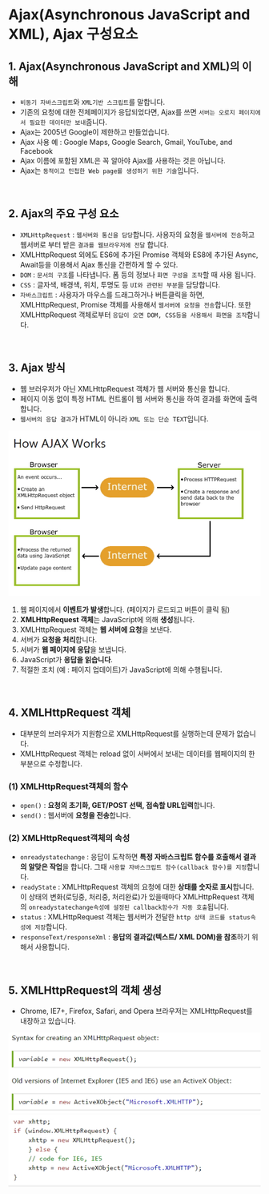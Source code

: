 # Ajax(Asynchronous JavaScript and XML), Ajax 구성요소

## 1. Ajax(Asynchronous JavaScript and XML)의 이해

- `비동기 자바스크립트`와 `XML기반 스크립트`를 말합니다.
- 기존의 요청에 대한 전체페이지가 응답되었다면, Ajax를 쓰면 `서버는 오로지 페이지에서 필요한 데이터만 보내`줍니다.
- Ajax는 2005년 Google이 제한하고 만들었습니다.
- Ajax 사용 예 : Google Maps, Google Search, Gmail, YouTube, and Facebook
- Ajax 이름에 포함된 XML은 꼭 알아야 Ajax를 사용하는 것은 아닙니다.
- Ajax는 `동적이고 민첩한 Web page를 생성하기 위한 기술`입니다.

<br />

## 2. Ajax의 주요 구성 요소

- `XMLHttpRequest` : `웹서버와 통신을 담당`합니다. 사용자의 요청을 `웹서버에 전송`하고 웹서버로 부터 받은 `결과를 웹브라우저에 전달` 합니다.
- XMLHttpRequest 외에도 ES6에 추가된 Promise 객체와 ES8에 추가된 Async, Await등을 이용해서 Ajax 통신을 간편하게 할 수 있다.
- `DOM` : `문서의 구조`를 나타냅니다. 폼 등의 정보나 `화면 구성을 조작`할 때 사용 됩니다.
- `CSS` : 글자색, 배경색, 위치, 투명도 등 `UI와 관련된 부분`을 담당합니다.
- `자바스크립트` : 사용자가 마우스를 드래그하거나 버튼클릭을 하면, XMLHttpRequest, Promise 객체를 사용해서 `웹서버에 요청을 전송`합니다. 또한 XMLHttpRequest 객체로부터 `응답이 오면 DOM, CSS등을 사용해서 화면을 조작`합니다.

<br />

## 3. Ajax 방식

- 웹 브러우저가 아닌 XMLHttpRequest 객체가 웹 서버와 통신을 합니다.
- 페이지 이동 없이 특정 HTML 컨트롤이 웹 서버와 통신을 하여 결과를 화면에 출력합니다.
- `웹서버의 응답 결과`가 HTML이 아니라 `XML 또는 단순 TEXT`입니다.

![](images/ajax03-1.jpg)

1. 웹 페이지에서 **이벤트가 발생**합니다. (페이지가 로드되고 버튼이 클릭 됨)
1. **XMLHttpRequest 객체**는 JavaScript에 의해 **생성**됩니다.
1. XMLHttpRequest 객체는 **웹 서버에 요청**을 보낸다.
1. 서버가 **요청을 처리**합니다.
1. 서버가 **웹 페이지에 응답**을 보냅니다.
1. JavaScript가 **응답을 읽습니다**.
1. 적절한 조치 (예 : 페이지 업데이트)가 JavaScript에 의해 수행됩니다.

<br />

## 4. XMLHttpRequest 객체

- 대부분의 브러우저가 지원함으로 XMLHttpRequest를 실행하는데 문제가 없습니다.
- XMLHttpRequest 객체는 reload 없이 서버에서 보내는 데이터를 웹페이지의 한부분으로 수정합니다.

### (1) XMLHttpRequest객체의 함수

- `open()` : **요청의 초기화, GET/POST 선택, 접속할 URL입력**합니다.
- `send()` : 웹서버에 **요청을 전송**합니다.

### (2) XMLHttpRequest객체의 속성

- `onreadystatechange` : 응답이 도착하면 **특정 자바스크립트 함수를 호출해서 결과의 알맞은 작업**을 합니다. 그때 `사용할 자바스크립트 함수(callback 함수)를 지정`합니다.
- `readyState` : XMLHttpRequest 객체의 요청에 대한 **상태를 숫자로 표시**합니다. 이 상태의 변화(로딩중, 처리중, 처리완료)가 있을때마다 XMLHttpRequest 객체의 `onreadystatechange속성에 설정된 callback함수가 자동 호출`됩니다.
- `status` : XMLHttpRequest 객체는 웹서버가 전달한 `http 상태 코드를 status속성에 저장`합니다.
- `responseText/responseXml` : **응답의 결과값(텍스트/ XML DOM)을 참조**하기 위해서 사용합니다.

<br />

## 5. XMLHttpRequest의 객체 생성

- Chrome, IE7+, Firefox, Safari, and Opera 브라우저는 XMLHttpRequest를 내장하고 있습니다.

![](images/ajax03-2.jpg)
![](images/ajax03-3.jpg)
